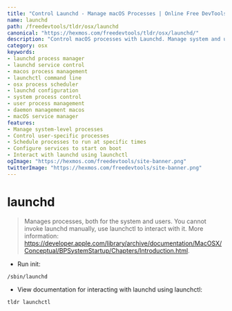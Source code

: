 ```yaml
---
title: "Control Launchd - Manage macOS Processes | Online Free DevTools by Hexmos"
name: launchd
path: /freedevtools/tldr/osx/launchd
canonical: "https://hexmos.com/freedevtools/tldr/osx/launchd/"
description: "Control macOS processes with Launchd. Manage system and user processes, and configure services. Free online tool, no registration required. Use Launchctl to interact."
category: osx
keywords:
- launchd process manager
- launchd service control
- macos process management
- launchctl command line
- osx process scheduler
- launchd configuration
- system process control
- user process management
- daemon management macos
- macOS service manager
features:
- Manage system-level processes
- Control user-specific processes
- Schedule processes to run at specific times
- Configure services to start on boot
- Interact with launchd using launchctl
ogImage: "https://hexmos.com/freedevtools/site-banner.png"
twitterImage: "https://hexmos.com/freedevtools/site-banner.png"
---
```


# launchd

> Manages processes, both for the system and users.
> You cannot invoke launchd manually, use launchctl to interact with it.
> More information: <https://developer.apple.com/library/archive/documentation/MacOSX/Conceptual/BPSystemStartup/Chapters/Introduction.html>.

- Run init:

`/sbin/launchd`

- View documentation for interacting with launchd using launchctl:

`tldr launchctl`

